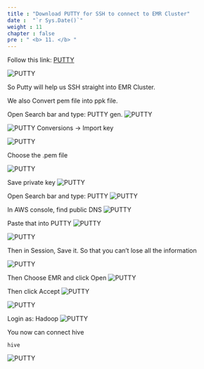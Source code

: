 ```yaml
---
title : "Download PUTTY for SSH to connect to EMR Cluster"
date :  "`r Sys.Date()`" 
weight : 11
chapter : false
pre : " <b> 11. </b> "
---
```

Follow this link:
[PUTTY](https://www.putty.org/)

![PUTTY](/images/11.PUTTY_for_SSH_to_connect_to_EMR_Cluster/11.1.Downloading_PUTTY/Downloading%20PUTTY1.png?width=40pc)

So Putty will help us SSH straight into EMR Cluster. 

We also Convert pem file into ppk file.

Open Search bar and type: PUTTY gen.
![PUTTY](/images/11.PUTTY_for_SSH_to_connect_to_EMR_Cluster/11.2.Configuring_PUTTY/Configuring%20PUTTY1.png?width=40pc)

![PUTTY](/images/11.PUTTY_for_SSH_to_connect_to_EMR_Cluster/11.2.Configuring_PUTTY/Configuring%20PUTTY2.png?width=40pc)
Conversions -> Import key

![PUTTY](/images/11.PUTTY_for_SSH_to_connect_to_EMR_Cluster/11.2.Configuring_PUTTY/Configuring%20PUTTY3.png?width=40pc)

Choose the .pem file

![PUTTY](/images/11.PUTTY_for_SSH_to_connect_to_EMR_Cluster/11.2.Configuring_PUTTY/Configuring%20PUTTY4.png?width=40pc)

Save private key
![PUTTY](/images/11.PUTTY_for_SSH_to_connect_to_EMR_Cluster/11.2.Configuring_PUTTY/Configuring%20PUTTY5.png?width=40pc)

Open Search bar and type: PUTTY
![PUTTY](/images/11.PUTTY_for_SSH_to_connect_to_EMR_Cluster/11.3.Connect_PUTTY_to_EMR_Cluster/Connect%20PUTTY%20to%20EMR%20Cluster1.png?width=40pc)

In AWS console, find public DNS
![PUTTY](/images/11.PUTTY_for_SSH_to_connect_to_EMR_Cluster/11.3.Connect_PUTTY_to_EMR_Cluster/Connect%20PUTTY%20to%20EMR%20Cluster2.png?width=40pc)

Paste that into PUTTY
![PUTTY](/images/11.PUTTY_for_SSH_to_connect_to_EMR_Cluster/11.3.Connect_PUTTY_to_EMR_Cluster/Connect%20PUTTY%20to%20EMR%20Cluster3.png)

![PUTTY](/images/11.PUTTY_for_SSH_to_connect_to_EMR_Cluster/11.3.Connect_PUTTY_to_EMR_Cluster/Connect%20PUTTY%20to%20EMR%20Cluster4.png)

Then in Session, Save it. So that you can’t lose all the information

![PUTTY](/images/11.PUTTY_for_SSH_to_connect_to_EMR_Cluster/11.3.Connect_PUTTY_to_EMR_Cluster/Connect%20PUTTY%20to%20EMR%20Cluster5.png)

Then Choose EMR and click Open
![PUTTY](/images/11.PUTTY_for_SSH_to_connect_to_EMR_Cluster/11.3.Connect_PUTTY_to_EMR_Cluster/Connect%20PUTTY%20to%20EMR%20Cluster6.png)

Then click Accept
![PUTTY](/images/11.PUTTY_for_SSH_to_connect_to_EMR_Cluster/11.3.Connect_PUTTY_to_EMR_Cluster/Connect%20PUTTY%20to%20EMR%20Cluster7.png?width=40pc)

![PUTTY](/images/11.PUTTY_for_SSH_to_connect_to_EMR_Cluster/11.3.Connect_PUTTY_to_EMR_Cluster/Connect%20PUTTY%20to%20EMR%20Cluster8.png?width=40pc)

Login as: Hadoop
![PUTTY](/images/11.PUTTY_for_SSH_to_connect_to_EMR_Cluster/11.3.Connect_PUTTY_to_EMR_Cluster/Connect%20PUTTY%20to%20EMR%20Cluster9.png?width=40pc)

You now can connect hive
````
hive
````
![PUTTY](/images/11.PUTTY_for_SSH_to_connect_to_EMR_Cluster/11.3.Connect_PUTTY_to_EMR_Cluster/Connect%20PUTTY%20to%20EMR%20Cluster10.png?width=40pc)

